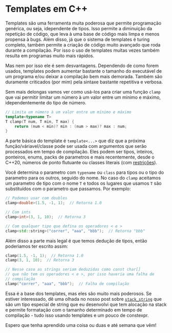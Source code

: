 # Templates em C++

Templates são uma ferramenta muita poderosa que permite programação genérica, ou seja, idependente de tipos. Isso permite a diminuição da repetição de código, que leva à uma base de código mais limpa e menos propensa à bugs. Além disso, já que o sistema de templates é turing completo, também permite a criação de código muito avançado que roda durante a compilação. Por isso o uso de templates muitas vezes também resulta em programas muito mais rápidos.

Mas nem por isso ele é sem desvantagens. Dependendo de como forem usados, templates podem aumentar bastante o tamanho do executável de um programa e/ou deixar a compilação bem mais demorada. Também são duramente criticados (por mim) pela sintaxe bastante repetitiva e verbosa.

Sem mais delongas vamos ver como usá-los para criar uma função `clamp` que vai permitir limitar um número à um valor entre um minimo e máximo, idependentemente do tipo de número.

```cpp
// Limita um número à um valor entre um mínimo e máximo
template<typename T>
T clamp(T num, T min, T max) {
    return (num < min)? min : (num > max)? max : num;
}
```

A parte básica do template é `template<...>` que diz que a próxima função/váriavel/classe pode ser usada com argumentos que serão processados em tempo de compilação. Eles podem ser tipos, inteiros, ponteiros, enums, packs de parametros e mais recentemente, desde o C++20, números de ponto flutuante ou classes literais (com [restrições](https://en.cppreference.com/w/cpp/language/template_parameters)).

Você determina o parametro com `typename` ou `class` para tipos ou o tipo do parametro para os outros, seguido do nome. No caso do `clamp` aceitamos um parametro de tipo com o nome `T` e todos os lugares que usamos `T` são substituídos com o parametro que passamos. Por exemplo:

```cpp
// Podemos usar com doubles
clamp<double>(1.5, -1, 1);  // Retorna 1.0

// Com ints
clamp<int>(3, 1, 10);  // Retorna 3

// Com qualquer tipo que defina os operadores < e >
clamp<std::string>("correr", "aaa", "bbb");  // Retorna "bbb"
```

Além disso a parte mais legal é que temos dedução de tipos, então poderiamos ter escrito assim:

```cpp
clamp(1.5, -1, 1);  // Retorna 1.0
clamp(3, 1, 10);  // Retorna 3

// Nesse caso as strings seriam deduzidas como const char[]
// que não tem os operadores < e >, por isso haveria uma falha de
// compilação
clamp("correr", "aaa", "bbb");  // Falha de compilação
```

Essa é a base dos templates, mas eles são muito mais poderosos. Se estiver interessado, dê uma olhada no nosso post sobre [`stack_string`](https://moskoscode.com/strings-na-stack-em-cpp/) que são um tipo especial de string que eu desenvolvi que tem alocação na stack e permite formatação com o tamanho determinado em tempo de compilação - tudo isso usando templates e um pouco de constexpr.

Espero que tenha aprendido uma coisa ou duas e até semana que vêm!


